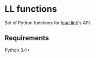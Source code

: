 # LL functions

Set of Python functions for [load.link](https://github.com/deuiore/load.link)'s API.


## Requirements

Python 3.4+
